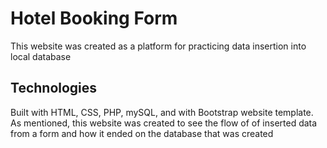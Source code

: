 # Hotel Booking Form

This website was created as a platform for practicing data insertion into local database

## Technologies

Built with HTML, CSS, PHP, mySQL, and with Bootstrap website template. 
As mentioned, this website was created to see the flow of of inserted data from a form and how it ended on the database that was created
